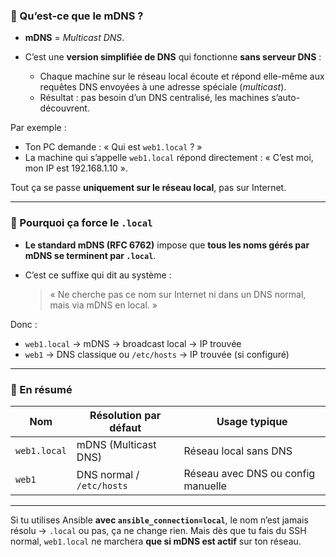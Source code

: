 ### 🔹 Qu’est-ce que le mDNS ?

* **mDNS** = *Multicast DNS*.
* C’est une **version simplifiée de DNS** qui fonctionne **sans serveur DNS** :

  * Chaque machine sur le réseau local écoute et répond elle-même aux requêtes DNS envoyées à une adresse spéciale (*multicast*).
  * Résultat : pas besoin d’un DNS centralisé, les machines s’auto-découvrent.

Par exemple :

* Ton PC demande : « Qui est `web1.local` ? »
* La machine qui s’appelle `web1.local` répond directement : « C’est moi, mon IP est 192.168.1.10 ».

Tout ça se passe **uniquement sur le réseau local**, pas sur Internet.

---

### 🔹 Pourquoi ça force le `.local`

* **Le standard mDNS (RFC 6762)** impose que **tous les noms gérés par mDNS se terminent par `.local`**.
* C’est ce suffixe qui dit au système :

  > « Ne cherche pas ce nom sur Internet ni dans un DNS normal, mais via mDNS en local. »

Donc :

* `web1.local` → mDNS → broadcast local → IP trouvée
* `web1` → DNS classique ou `/etc/hosts` → IP trouvée (si configuré)

---

### 🔹 En résumé

| Nom          | Résolution par défaut     | Usage typique                      |
| ------------ | ------------------------- | ---------------------------------- |
| `web1.local` | mDNS (Multicast DNS)      | Réseau local sans DNS              |
| `web1`       | DNS normal / `/etc/hosts` | Réseau avec DNS ou config manuelle |

---

Si tu utilises Ansible **avec `ansible_connection=local`**, le nom n’est jamais résolu → `.local` ou pas, ça ne change rien.
Mais dès que tu fais du SSH normal, `web1.local` ne marchera **que si mDNS est actif** sur ton réseau.

